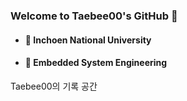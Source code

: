 ### Welcome to Taebee00's GitHub 👋

- #### 🔭 Inchoen National University
- #### 🌱 Embedded System Engineering

Taebee00의 기록 공간
